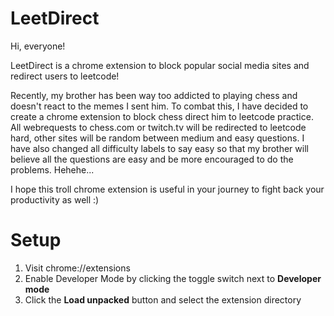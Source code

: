 # **LeetDirect**
Hi, everyone! 

LeetDirect is a chrome extension to block popular social media sites and redirect users to leetcode!

Recently, my brother has been way too addicted to playing chess and doesn't react to the memes I sent him. To combat this, I have decided to create a chrome extension to block chess direct him to leetcode practice. All webrequests to chess.com or twitch.tv will be redirected to leetcode hard, other sites will be random between medium and easy questions. I have also changed all difficulty labels to say easy so that my brother will believe all the questions are easy and be more encouraged to do the problems. Hehehe...

I hope this troll chrome extension is useful in your journey to fight back your productivity as well :)


# **Setup**
1. Visit chrome://extensions
2. Enable Developer Mode by clicking the toggle switch next to **Developer mode**
3. Click the **Load unpacked** button and select the extension directory
